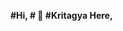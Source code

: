 **#Hi, # 👋 #Kritagya Here,**
<!--
**kritagyarajput/kritagyarajput** is a ✨ _special_ ✨ repository because its `README.md` (this file) appears on your GitHub profile.

Here are some ideas to get you started:

- 🔭 I’m currently working on **BeHealthy**
- 🌱 I’m currently learning **Flutter Web**
- 👯 I’m looking to collaborate on **Flutter Web**
- 🤔 I’m looking for help with **Web Development**
- 💬 Ask me about **Flutter**
- 📫 How to reach me: ...
- 😄 Pronouns: ...
- ⚡ Fun fact: ...
-->

